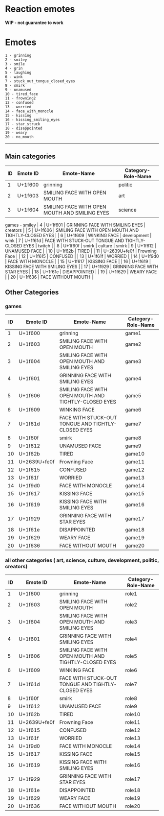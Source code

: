 # Reaction emotes
<strong>WIP - not guarantee to work</strong>

# Emotes
 ```
 1 - grinning
 2 - smiley
 3 - smile
 4 - grin
 5 - laughing
 6 - wink
 7 - stuck_out_tongue_closed_eyes
 8 - smirk
 9 - unamused
 10 - tired_face
 11 - frowning2
 12 - confused
 13 - worried
 14 - face_with_monocle
 15 - kissing
 16 - kissing_smiling_eyes
 17 - star_struck
 18 - disappointed
 19 - weary
 20 - no_mouth
 ```

-------------------
## Main categories
 | ID | Emote ID | Emote-Name | Category-Role-Name |
 | --- | --- | --- | --- |
 | 1 | U+1f600 | grinning | politic |
 | 2 | U+1f603 | SMILING FACE WITH OPEN MOUTH | art
 | 3 | U+1f604 | SMILING FACE WITH OPEN MOUTH AND SMILING EYES | science
 games - smiley
 | 4 | U+1f601 | GRINNING FACE WITH SMILING EYES | creators |
 | 5 | U+1f606 | SMILING FACE WITH OPEN MOUTH AND TIGHTLY-CLOSED EYES |
 | 6 | U+1f609 | WINKING FACE | development | wink
 | 7 | U+1f61d | FACE WITH STUCK-OUT TONGUE AND TIGHTLY-CLOSED EYES | twitch |
 | 8 | U+1f60f | smirk | culture | smirk
 | 9 | U+1f612 | UNAMUSED FACE |
 | 10 | U+1f62b | TIRED |
 | 11 | U+2639U+fe0f | Frowning Face |
 | 12 | U+1f615 | CONFUSED |
 | 13 | U+1f61f | WORRIED |
 | 14 | U+1f9d0 | FACE WITH MONOCLE  |
 | 15 | U+1f617 | KISSING FACE |
 | 16 | U+1f619 | KISSING FACE WITH SMILING EYES |
 | 17 | U+1f929 | GRINNING FACE WITH STAR EYES |
 | 18 | U+1f61e | DISAPPOINTED |
 | 19 | U+1f629 | WEARY FACE |
 | 20 | U+1f636 | FACE WITHOUT MOUTH |

## Other Categories
### games
 | ID | Emote ID | Emote-Name | Category-Role-Name |
 | --- | --- | --- | --- |
 | 1 | U+1f600 | grinning | game1
 | 2 | U+1f603 | SMILING FACE WITH OPEN MOUTH | game2  |
 | 3 | U+1f604 | SMILING FACE WITH OPEN MOUTH AND SMILING EYES | game3
 | 4 | U+1f601 | GRINNING FACE WITH SMILING EYES | game4
 | 5 | U+1f606 | SMILING FACE WITH OPEN MOUTH AND TIGHTLY-CLOSED EYES | game5
 | 6 | U+1f609 | WINKING FACE | game6
 | 7 | U+1f61d | FACE WITH STUCK-OUT TONGUE AND TIGHTLY-CLOSED EYES | game7
 | 8 | U+1f60f | smirk | game8
 | 9 | U+1f612 | UNAMUSED FACE | game9
 | 10 | U+1f62b | TIRED | game10
 | 11 | U+2639U+fe0f | Frowning Face | game11
 | 12 | U+1f615 | CONFUSED | game12
 | 13 | U+1f61f | WORRIED | game13
 | 14 | U+1f9d0 | FACE WITH MONOCLE | game14
 | 15 | U+1f617 | KISSING FACE | game15
 | 16 | U+1f619 | KISSING FACE WITH SMILING EYES | game16
 | 17 | U+1f929 | GRINNING FACE WITH STAR EYES | game17
 | 18 | U+1f61e | DISAPPOINTED | game18
 | 19 | U+1f629 | WEARY FACE | game19
 | 20 | U+1f636 | FACE WITHOUT MOUTH | game20

### all other categories ( art, science, culture, development, politic, creators)
 | ID | Emote ID | Emote-Name | Category-Role-Name |
 | --- | --- | --- | --- |
 | 1 | U+1f600 | grinning | role1
 | 2 | U+1f603 | SMILING FACE WITH OPEN MOUTH | role2  |
 | 3 | U+1f604 | SMILING FACE WITH OPEN MOUTH AND SMILING EYES | role3
 | 4 | U+1f601 | GRINNING FACE WITH SMILING EYES | role4
 | 5 | U+1f606 | SMILING FACE WITH OPEN MOUTH AND TIGHTLY-CLOSED EYES | role5
 | 6 | U+1f609 | WINKING FACE | role6
 | 7 | U+1f61d | FACE WITH STUCK-OUT TONGUE AND TIGHTLY-CLOSED EYES | role7
 | 8 | U+1f60f | smirk | role8
 | 9 | U+1f612 | UNAMUSED FACE | role9
 | 10 | U+1f62b | TIRED | role10
 | 11 | U+2639U+fe0f | Frowning Face | role11
 | 12 | U+1f615 | CONFUSED | role12
 | 13 | U+1f61f | WORRIED | role13
 | 14 | U+1f9d0 | FACE WITH MONOCLE | role14
 | 15 | U+1f617 | KISSING FACE | role15
 | 16 | U+1f619 | KISSING FACE WITH SMILING EYES | role16
 | 17 | U+1f929 | GRINNING FACE WITH STAR EYES | role17
 | 18 | U+1f61e | DISAPPOINTED | role18
 | 19 | U+1f629 | WEARY FACE | role19
 | 20 | U+1f636 | FACE WITHOUT MOUTH | role20

